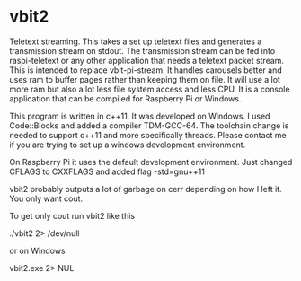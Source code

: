# vbit2
Teletext streaming. This takes a set up teletext files and generates a transmission stream on stdout.
The transmission stream can be fed into raspi-teletext or any other application that needs a teletext packet stream.
This is intended to replace vbit-pi-stream. It handles carousels better and uses ram to buffer pages rather than keeping them on file.
It will use a lot more ram but also a lot less file system access and less CPU.
It is a console application that can be compiled for Raspberry Pi or Windows.

This program is written in c++11. It was developed on Windows. I used Code::Blocks and added a compiler TDM-GCC-64.
The toolchain change is needed to support c++11 and more specifically threads.
Please contact me if you are trying to set up a windows development environment.

On Raspberry Pi it uses the default development environment. Just changed CFLAGS to CXXFLAGS and added flag -std=gnu++11

vbit2 probably outputs a lot of garbage on cerr depending on how I left it.
You only want cout.

To get only cout run vbit2 like this

./vbit2 2> /dev/null

or on Windows

vbit2.exe 2> NUL
